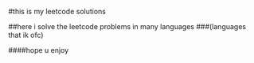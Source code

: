#this is my leetcode solutions 

##here i solve the leetcode problems in many languages
###(languages that ik ofc)

####hope u enjoy 
